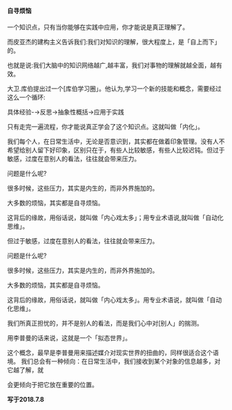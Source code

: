 #### 自寻烦恼

一个知识点，只有当你能够在实践中应用，你才能说是真正理解了。

而皮亚杰的建构主义告诉我们:我们对知识的理解，很大程度上，是「自上而下」的。

也就是说:我们大脑中的知识网络越广,越丰富，我们对事物的理解就越全面，越有效。

大卫.库伯提出过一个[库伯学习圈」。他认为,学习一个新的技能和概念，需要经过这么一个循环:

具体经验-→反思→抽象性概括→应用于实践

只有走完一遍流程，你才能说真正学会了这个知识点。这就叫做「内化」。

我们每个人，在日常生活中，无论是否意识到，其实都在做着印象管理。没有人不希望给别人留下好印象，区别只在于，有些人比较敏感，有些人比较迟钝。但过于敏感，过度在意别人的看法，往往就会带来压力。

问题是什么呢?

很多时候，这些压力，其实是内生的，而非外界施加的。

大多数的烦恼，其实都是自寻烦恼。

这背后的缘故，用俗话说，就叫做「内心戏太多」；用专业术语说,就叫做「自动化思维」。

但过于敏感，过度在意别人的看法，往往就会带来压力。

问题是什么呢?

很多时候，这些压力，其实是内生的，而非外界施加的。

大多数的烦恼，其实都是自寻烦恼。

这背后的缘故，用俗话说，就叫做「内心戏太多」。用专业术语说，就叫做「自动化思维」。


我们所真正担忧的，并不是别人的看法，而是我们心中对[别人」的揣测。

用李普曼的话来说，这就是一个「拟态世界」。

这个概念，最早是李普曼用来描述媒介对现实世界的扭曲的，同样很适合这个语境。
我们总会有一种倾向：在日常生活中，我们接收到某个对象的信息越多，对它越了解，就

会更倾向于把它放在重要的位置。

**写于2018.7.8**